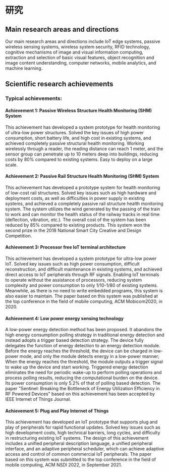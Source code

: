 # 研究

## Main research areas and directions

Our main research areas and directions include IoT edge systems, passive wireless sensing systems, wireless system security, RFID technology, cognitive mechanisms of image and visual information computing, extraction and selection of basic visual features, object recognition and image content understanding, computer networks, mobile analytics, and machine learning.

## Scientific research achievements

### Typical achievements:

#### Achievement 1: Passive Wireless Structure Health Monitoring (SHM) System

This achievement has developed a system prototype for health monitoring of ultra-low power structures. Solved the key issues of high power consumption, short battery life, and high cost in existing systems, and achieved completely passive structural health monitoring. Working wirelessly through a reader, the reading distance can reach 1 meter, and the sensor group can penetrate up to 10 meters deep into buildings, reducing costs by 80% compared to existing systems. Easy to deploy on a large scale.

#### Achievement 2: Passive Rail Structure Health Monitoring (SHM) System

This achievement has developed a prototype system for health monitoring of low-cost rail structures. Solved key issues such as high hardware and deployment costs, as well as difficulties in power supply in existing systems, and achieved a completely passive rail structure health monitoring system. The system utilizes the wind generated by the passing of the train to work and can monitor the health status of the railway tracks in real time (deflection, vibration, etc.). The overall cost of the system has been reduced by 85% compared to existing products. This system won the second prize in the 2018 National Smart City Creative and Design Competition.

#### Achievement 3: Processor free IoT terminal architecture

This achievement has developed a system prototype for ultra-low power IoT. Solved key issues such as high power consumption, difficult reconstruction, and difficult maintenance in existing systems, and achieved direct access to IoT peripherals through RF signals. Enabling IoT terminals to operate without the assistance of processors, reducing system complexity and power consumption to only 1/10-1/80 of existing systems. Meanwhile, as there is no need to write embedded programs, this system is also easier to maintain. The paper based on this system was published at the top conference in the field of mobile computing, ACM Mobicom2020, in 2020.

#### Achievement 4: Low power energy sensing technology

A low-power energy detection method has been proposed. It abandons the high energy consumption polling strategy in traditional energy detection and instead adopts a trigger based detection strategy. The device fully delegates the function of energy detection to an energy detection module. Before the energy reaches the threshold, the device can be charged in low-power mode, and only the module detects energy in a low-power manner; When the energy reaches the threshold, the module outputs a trigger signal to wake up the device and start working. Triggered energy detection eliminates the need for periodic wake-up to perform polling operations and process polling results, reducing the computational burden on the device. Its power consumption is only 5.2% of that of polling based detection. The paper "Sentinel: Breaking the Bottleneck of Energy Utilization Efficiency in RF Powered Devices" based on this achievement has been accepted by IEEE Internet of Things Journal.

#### Achievement 5: Plug and Play Internet of Things

This achievement has developed an IoT prototype that supports plug and play of peripherals for rapid functional updates. Solved key issues such as high development costs, high technical barriers, long cycles, and difficulty in restructuring existing IoT systems. The design of this achievement includes a unified peripheral description language, a unified peripheral interface, and an adaptive peripheral scheduler, which can achieve adaptive access and control of common commercial IoT peripherals. The paper based on this system was submitted to the top conference in the field of mobile computing, ACM NSDI 2022, in September 2021.
